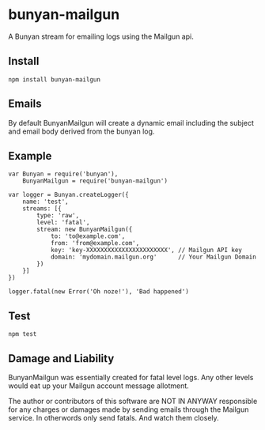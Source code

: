 bunyan-mailgun
====================

A Bunyan stream for emailing logs using the Mailgun api.

## Install

```
npm install bunyan-mailgun
```

## Emails

By default BunyanMailgun will create a dynamic email including the subject and email body derived from the bunyan log.

## Example

```
var Bunyan = require('bunyan'),
    BunyanMailgun = require('bunyan-mailgun')

var logger = Bunyan.createLogger({
    name: 'test',
    streams: [{
        type: 'raw',
        level: 'fatal',
        stream: new BunyanMailgun({
            to: 'to@example.com',
            from: 'from@example.com',
            key: 'key-XXXXXXXXXXXXXXXXXXXXXXX', // Mailgun API key
            domain: 'mydomain.mailgun.org'      // Your Mailgun Domain
        })
    }]
})

logger.fatal(new Error('Oh noze!'), 'Bad happened')

```
## Test

```
npm test
```

## Damage and Liability

BunyanMailgun was essentially created for fatal level logs.
Any other levels would eat up your Mailgun account message allotment. 

The author or contributors of this software are NOT IN ANYWAY responsible for
any charges or damages made by sending emails through the Mailgun service.
In otherwords only send fatals. And watch them closely.